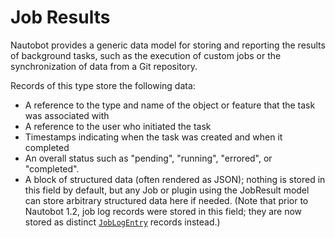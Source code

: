 # Job Results

Nautobot provides a generic data model for storing and reporting the results of background tasks, such as the execution of custom jobs or the synchronization of data from a Git repository.

Records of this type store the following data:

- A reference to the type and name of the object or feature that the task was associated with
- A reference to the user who initiated the task
- Timestamps indicating when the task was created and when it completed
- An overall status such as "pending", "running", "errored", or "completed".
- A block of structured data (often rendered as JSON); nothing is stored in this field by default, but any Job or plugin using the JobResult model can store arbitrary structured data here if needed. (Note that prior to Nautobot 1.2, job log records were stored in this field; they are now stored as distinct [`JobLogEntry`](joblogentry.md) records instead.)
